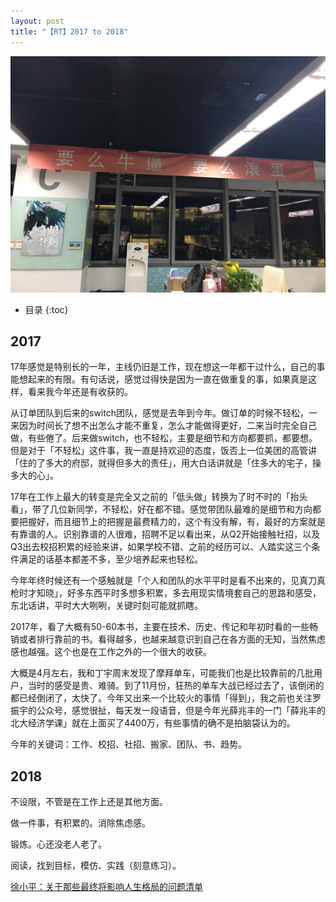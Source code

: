 ```yaml
---
layout: post
title: "【RT】2017 to 2018"
---
```


![strong or die](../resource/2017_to_2018/strong_or_die.jpeg)

* 目录
{:toc}

## 2017

17年感觉是特别长的一年，主线仍旧是工作，现在想这一年都干过什么，自己的事能想起来的有限。有句话说，感觉过得快是因为一直在做重复的事，如果真是这样，看来我今年还是有收获的。

从订单团队到后来的switch团队，感觉是去年到今年。做订单的时候不轻松，一来因为时间长了想不出怎么才能不重复，怎么才能做得更好，二来当时完全自己做，有些倦了。后来做switch，也不轻松，主要是细节和方向都要抓，都要想。但是对于「不轻松」这件事，我一直是持欢迎的态度，饭否上一位美团的高管讲「住的了多大的府邸，就得但多大的责任」，用大白话讲就是「住多大的宅子，操多大的心」。

17年在工作上最大的转变是完全又之前的「低头做」转换为了时不时的「抬头看」，带了几位新同学，不轻松，好在都不错。感觉带团队最难的是细节和方向都要把握好，而且细节上的把握是最费精力的，这个有没有解，有，最好的方案就是有靠谱的人。识别靠谱的人很难，招聘不足以看出来，从Q2开始接触社招，以及Q3出去校招积累的经验来讲，如果学校不错、之前的经历可以、人踏实这三个条件满足的话基本都差不多，至少培养起来也轻松。

今年年终时候还有一个感触就是「个人和团队的水平平时是看不出来的，见真刀真枪时才知晓」，好多东西平时多想多积累，多去用现实情境套自己的思路和感受，东北话讲，平时大大咧咧，关键时刻可能就抓瞎。

2017年，看了大概有50-60本书，主要在技术、历史、传记和年初时看的一些畅销或者排行靠前的书。看得越多，也越来越意识到自己在各方面的无知，当然焦虑感也越强。这个也是在工作之外的一个很大的收获。

大概是4月左右，我和丁宇周末发现了摩拜单车，可能我们也是比较靠前的几批用户，当时的感受是贵、难骑。到了11月份，狂热的单车大战已经过去了，该倒闭的都已经倒闭了，太快了。今年又出来一个比较火的事情「得到」，我之前也关注罗振宇的公众号，感觉很扯，每天发一段语音，但是今年光薛兆丰的一门「薛兆丰的北大经济学课」就在上面买了4400万，有些事情的确不是拍脑袋认为的。

今年的关键词：工作、校招、社招、搬家、团队、书、趋势。

## 2018

不设限，不管是在工作上还是其他方面。

做一件事，有积累的。消除焦虑感。

锻炼。心还没老人老了。

阅读，找到目标，模仿、实践（刻意练习）。

[徐小平：关于那些最终将影响人生格局的问题清单](http://mp.weixin.qq.com/s/7QtuVkPrPo6Vc66_9zQr1w)
